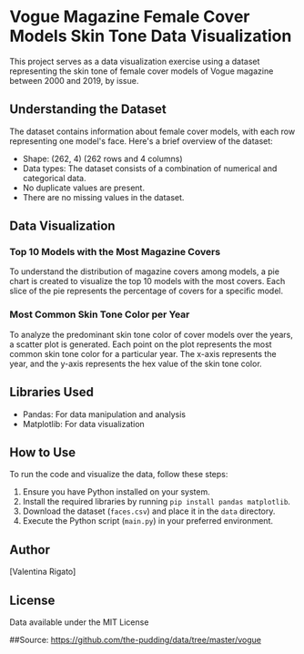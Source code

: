 # Vogue Magazine Female Cover Models Skin Tone Data Visualization

This project serves as a data visualization exercise using a dataset representing the skin tone of female cover models of Vogue magazine between 2000 and 2019, by issue.

## Understanding the Dataset

The dataset contains information about female cover models, with each row representing one model's face. Here's a brief overview of the dataset:

- Shape: (262, 4) (262 rows and 4 columns)
- Data types: The dataset consists of a combination of numerical and categorical data.
- No duplicate values are present.
- There are no missing values in the dataset.

## Data Visualization

### Top 10 Models with the Most Magazine Covers

To understand the distribution of magazine covers among models, a pie chart is created to visualize the top 10 models with the most covers. Each slice of the pie represents the percentage of covers for a specific model.

### Most Common Skin Tone Color per Year

To analyze the predominant skin tone color of cover models over the years, a scatter plot is generated. Each point on the plot represents the most common skin tone color for a particular year. The x-axis represents the year, and the y-axis represents the hex value of the skin tone color.

## Libraries Used

- Pandas: For data manipulation and analysis
- Matplotlib: For data visualization

## How to Use

To run the code and visualize the data, follow these steps:

1. Ensure you have Python installed on your system.
2. Install the required libraries by running `pip install pandas matplotlib`.
3. Download the dataset (`faces.csv`) and place it in the `data` directory.
4. Execute the Python script (`main.py`) in your preferred environment.

## Author

[Valentina Rigato]

## License

Data available under the MIT License

##Source:
https://github.com/the-pudding/data/tree/master/vogue
